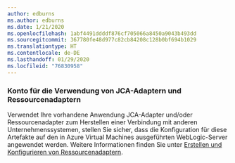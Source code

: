 ```yaml
---
author: edburns
ms.author: edburns
ms.date: 1/21/2020
ms.openlocfilehash: 1abf4491ddddf876cf705066a8450a9043b493dd
ms.sourcegitcommit: 367780fe48d977c82cb84208c128b0bf694b1029
ms.translationtype: HT
ms.contentlocale: de-DE
ms.lasthandoff: 01/29/2020
ms.locfileid: "76830958"
---
```

### <a name="account-for-the-use-of-jca-adapters-and-resource-adapters"></a>Konto für die Verwendung von JCA-Adaptern und Ressourcenadaptern

Verwendet Ihre vorhandene Anwendung JCA-Adapter und/oder Ressourcenadapter zum Herstellen einer Verbindung mit anderen Unternehmenssystemen, stellen Sie sicher, dass die Konfiguration für diese Artefakte auf den in Azure Virtual Machines ausgeführten WebLogic-Server angewendet werden. Weitere Informationen finden Sie unter [Erstellen und Konfigurieren von Ressourcenadaptern](https://docs.oracle.com/middleware/12213/wls/ADAPT/creating.htm).
